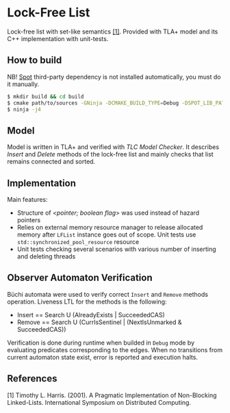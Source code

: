 # Lock-Free List

Lock-free list with set-like semantics [[1]](#1). Provided with TLA+ model and its C++ implementation with unit-tests.

## How to build

NB! [Spot](https://spot.lre.epita.fr/install.html) third-party dependency is not installed automatically, you must do it manually.

```bash
$ mkdir build && cd build
$ cmake path/to/sources -GNinja -DCMAKE_BUILD_TYPE=Debug -DSPOT_LIB_PATH=path/to/libspot.a -DBUDDY_LIB_PATH=path/to/libbddx.a
$ ninja -j4
```

## Model

Model is written in TLA+ and verified with _TLC Model Checker_. It describes _Insert_ and _Delete_ methods of the lock-free list and mainly checks that list remains connected and sorted.

## Implementation

Main features:
* Structure of _<pointer; boolean flag_> was used instead of hazard pointers
* Relies on external memory resource manager to release allocated memory after `LFList` instance goes out of scope. Unit tests use `std::synchronized_pool_resource` resource
* Unit tests checking several scenarios with various number of inserting and deleting threads

## Observer Automaton Verification 

Büchi automata were used to verify correct `Insert` and `Remove` methods operation. Liveness LTL for the methods is the following:
* Insert == Search U (AlreadyExists | SucceededCAS)
* Remove == Search U (CurrIsSentinel | (NextIsUnmarked & SucceededCAS))

Verification is done during runtime when builded in `Debug` mode by evaluating predicates corresponding to the edges. When no transitions from current automaton state exist, error is reported and execution halts.

## References
<a id="1">[1]</a> 
Timothy L. Harris. (2001).
A Pragmatic Implementation of Non-Blocking Linked-Lists. International Symposium on Distributed Computing.
